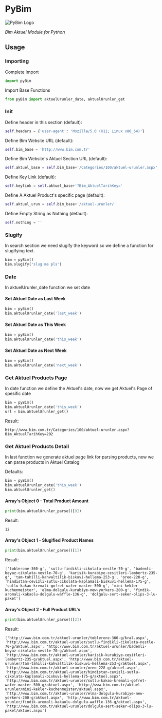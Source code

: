 # PyBim
![PyBim Logo](https://i.hizliresim.com/RO5WqZ.png)

*Bim Aktuel Module for Python*

## Usage

### Importing

Complete Import

```python
import pyBim
```

Import Base Functions

```python
from pyBim import aktuelUrunler_date, aktuelUrunler_get
```

### Init
Define header in this section (default):
```python
self.headers = {'user-agent': 'Mozilla/5.0 (X11; Linux x86_64)'}
```
Define Bim Website URL (default):
```python
self.bim_base = 'http://www.bim.com.tr'
```

Define Bim Website's Aktuel Section URL (default):
```python
self.aktuel_base = self.bim_base+'/Categories/100/aktuel-urunler.aspx'
```

Define Key Link (default):
```python
self.keylink = self.aktuel_base+'?Bim_AktuelTarihKey='
```

Define A Aktuel Product's specific page (default):
```python
self.aktuel_urun = self.bim_base+'/aktuel-urunler/'
```

Define Empty String as Nothing (default):
```python
self.nothing = ''
```

### Slugify

In search section we need slugify the keyword so we define a function for slugifying text.

```python
bim = pyBim()
bim.slugify('slug me pls')
```

### Date

In aktuelUrunler_date function we set date

#### Set Aktuel Date as Last Week
```python
bim = pyBim()
bim.aktuelUrunler_date('last_week')
```

#### Set Aktuel Date as This Week
```python
bim = pyBim()
bim.aktuelUrunler_date('this_week')
```

#### Set Aktuel Date as Next Week
```python
bim = pyBim()
bim.aktuelUrunler_date('next_week')
```

### Get Aktuel Products Page

In date function we define the Aktuel's date, now we get Aktuel's Page of spesific date

```python
bim = pyBim()
bim.aktuelUrunler_date('this_week')
url = bim.aktuelUrunler_get()
```

Result:
```shell
http://www.bim.com.tr/Categories/100/aktuel-urunler.aspx?Bim_AktuelTarihKey=292
```

### Get Aktuel Products Detail

In last function we generate aktuel page link for parsing products, now we can parse products in Aktuel Catalog

Defaults:
```python
bim = pyBim()
bim.aktuelUrunler_date('this_week')
bim.aktuelUrunler_get()
```

#### Array's Object 0 - Total Product Amount
```python
print(bim.aktuelUrunler_parse()[0])
```

Result:
```shell
12
```

#### Array's Object 1 - Slugified Product Names
```python
print(bim.aktuelUrunler_parse()[1])
```

Result:
```shell
['toblerone-360-g', 'sutlu-findikli-cikolata-nestle-70-g', 'bademli-beyaz-cikolata-nestle-70-g', 'karisik-kurabiye-cesitleri-lambertz-235-g', 'tam-tahilli-kahvaltilik-biskuvi-hellema-253-g', 'oreo-228-g', 'hindistan-cevizli-sutlu-cikolata-kaplamali-biskuvi-hellema-175-g', 'sutlu-kakao-kremali-gofret-wafer-master-500-g', 'mini-kekler-kuchenmeister', 'elma-dolgulu-kurabiye-new-yorkers-200-g', 'findik-aromali-kakaolu-dolgulu-waffle-136-g', 'dolgulu-sert-seker-olips-3-lu-paket']
```

#### Array's Object 2 - Full Product URL's
```python
print(bim.aktuelUrunler_parse()[2])
```

Result:
```shell
['http://www.bim.com.tr/aktuel-urunler/toblerone-360-g/kral.aspx', 'http://www.bim.com.tr/aktuel-urunler/sutlu-findikli-cikolata-nestle-70-g/aktuel.aspx', 'http://www.bim.com.tr/aktuel-urunler/bademli-beyaz-cikolata-nestle-70-g/aktuel.aspx', 'http://www.bim.com.tr/aktuel-urunler/karisik-kurabiye-cesitleri-lambertz-235-g/aktuel.aspx', 'http://www.bim.com.tr/aktuel-urunler/tam-tahilli-kahvaltilik-biskuvi-hellema-253-g/aktuel.aspx', 'http://www.bim.com.tr/aktuel-urunler/oreo-228-g/aktuel.aspx', 'http://www.bim.com.tr/aktuel-urunler/hindistan-cevizli-sutlu-cikolata-kaplamali-biskuvi-hellema-175-g/aktuel.aspx', 'http://www.bim.com.tr/aktuel-urunler/sutlu-kakao-kremali-gofret-wafer-master-500-g/aktuel.aspx', 'http://www.bim.com.tr/aktuel-urunler/mini-kekler-kuchenmeister/aktuel.aspx', 'http://www.bim.com.tr/aktuel-urunler/elma-dolgulu-kurabiye-new-yorkers-200-g/aktuel.aspx', 'http://www.bim.com.tr/aktuel-urunler/findik-aromali-kakaolu-dolgulu-waffle-136-g/aktuel.aspx', 'http://www.bim.com.tr/aktuel-urunler/dolgulu-sert-seker-olips-3-lu-paket/aktuel.aspx']
```
